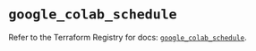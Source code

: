 # `google_colab_schedule`

Refer to the Terraform Registry for docs: [`google_colab_schedule`](https://registry.terraform.io/providers/hashicorp/google/6.49.0/docs/resources/colab_schedule).
